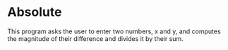 # Absolute
This program asks the user to enter two numbers, x and y, and computes the magnitude of their difference and divides it by their sum.
